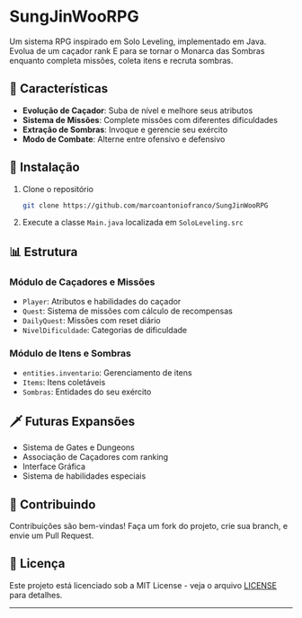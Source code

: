# SungJinWooRPG

Um sistema RPG inspirado em Solo Leveling, implementado em Java. Evolua de um caçador rank E para se tornar o Monarca das Sombras enquanto completa missões, coleta itens e recruta sombras.

## 🔋 Características

- **Evolução de Caçador**: Suba de nível e melhore seus atributos
- **Sistema de Missões**: Complete missões com diferentes dificuldades
- **Extração de Sombras**: Invoque e gerencie seu exército
- **Modo de Combate**: Alterne entre ofensivo e defensivo

## 🚀 Instalação

1. Clone o repositório

   ```bash
   git clone https://github.com/marcoantoniofranco/SungJinWooRPG
   ```

2. Execute a classe `Main.java` localizada em `SoloLeveling.src`

## 📊 Estrutura

### Módulo de Caçadores e Missões

- `Player`: Atributos e habilidades do caçador
- `Quest`: Sistema de missões com cálculo de recompensas
- `DailyQuest`: Missões com reset diário
- `NivelDificuldade`: Categorias de dificuldade

### Módulo de Itens e Sombras

- `entities.inventario`: Gerenciamento de itens
- `Items`: Itens coletáveis
- `Sombras`: Entidades do seu exército

## 🗡️ Futuras Expansões

- Sistema de Gates e Dungeons
- Associação de Caçadores com ranking
- Interface Gráfica
- Sistema de habilidades especiais

## 🤝 Contribuindo

Contribuições são bem-vindas! Faça um fork do projeto, crie sua branch, e envie um Pull Request.

## 📜 Licença

Este projeto está licenciado sob a MIT License - veja o arquivo [LICENSE](LICENSE) para detalhes.

---
